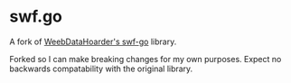 # swf.go

A fork of [WeebDataHoarder's swf-go](https://github.com/WeebDataHoarder/swf-go) library.

Forked so I can make breaking changes for my own purposes. Expect no backwards compatability with the original library.